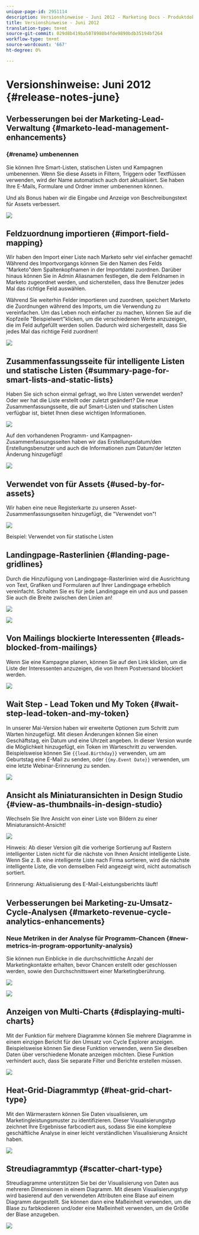 ```yaml
---
unique-page-id: 2951114
description: Versionshinweise - Juni 2012 - Marketing Docs - Produktdokumentation
title: Versionshinweise - Juni 2012
translation-type: tm+mt
source-git-commit: 029d8b419ba5078980b4fde9890bdb35194bf264
workflow-type: tm+mt
source-wordcount: '667'
ht-degree: 0%

---
```



# Versionshinweise: Juni 2012 {#release-notes-june}

## Verbesserungen bei der Marketing-Lead-Verwaltung {#marketo-lead-management-enhancements}

### {#rename} umbenennen

Sie können Ihre Smart-Listen, statischen Listen und Kampagnen umbenennen. Wenn Sie diese Assets in Filtern, Triggern oder Textflüssen verwenden, wird der Name automatisch auch dort aktualisiert. Sie haben Ihre E-Mails, Formulare und Ordner immer umbenennen können.

Und als Bonus haben wir die Eingabe und Anzeige von Beschreibungstext für Assets verbessert.

![](assets/image2014-9-23-10-3a23-3a10.png)

## Feldzuordnung importieren {#import-field-mapping}

Wir haben den Import einer Liste nach Marketo sehr viel einfacher gemacht! Während des Importvorgangs können Sie den Namen des Felds &quot;Marketo&quot;dem Spaltenkopfnamen in der Importdatei zuordnen. Darüber hinaus können Sie in Admin Aliasnamen festlegen, die dem Feldnamen in Marketo zugeordnet werden, und sicherstellen, dass Ihre Benutzer jedes Mal das richtige Feld auswählen.

Während Sie weiterhin Felder importieren und zuordnen, speichert Marketo die Zuordnungen während des Imports, um die Verwendung zu vereinfachen. Um das Leben noch einfacher zu machen, können Sie auf die Kopfzeile &quot;Beispielwert&quot;klicken, um die verschiedenen Werte anzuzeigen, die im Feld aufgefüllt werden sollen. Dadurch wird sichergestellt, dass Sie jedes Mal das richtige Feld zuordnen!

![](assets/image2014-9-23-10-3a23-3a27.png)

## Zusammenfassungsseite für intelligente Listen und statische Listen {#summary-page-for-smart-lists-and-static-lists}

Haben Sie sich schon einmal gefragt, wo Ihre Listen verwendet werden? Oder wer hat die Liste erstellt oder zuletzt geändert? Die neue Zusammenfassungsseite, die auf Smart-Listen und statischen Listen verfügbar ist, bietet Ihnen diese wichtigen Informationen.

![](assets/image2014-9-23-10-3a23-3a40.png)

Auf den vorhandenen Programm- und Kampagnen-Zusammenfassungsseiten haben wir das Erstellungsdatum/den Erstellungsbenutzer und auch die Informationen zum Datum/der letzten Änderung hinzugefügt!

![](assets/image2014-9-23-10-3a23-3a54.png)

## Verwendet von für Assets {#used-by-for-assets}

Wir haben eine neue Registerkarte zu unseren Asset-Zusammenfassungsseiten hinzugefügt, die &quot;Verwendet von&quot;!

![](assets/image2014-9-23-10-3a24-3a5.png)

Beispiel: Verwendet von für statische Listen

## Landingpage-Rasterlinien {#landing-page-gridlines}

Durch die Hinzufügung von Landingpage-Rasterlinien wird die Ausrichtung von Text, Grafiken und Formularen auf Ihrer Landingpage erheblich vereinfacht. Schalten Sie es für jede Landingpage ein und aus und passen Sie auch die Breite zwischen den Linien an!

![](assets/image2014-9-23-10-3a24-3a19.png)

![](assets/image2014-9-23-10-3a24-3a33.png)

## Von Mailings blockierte Interessenten {#leads-blocked-from-mailings}

Wenn Sie eine Kampagne planen, können Sie auf den Link klicken, um die Liste der Interessenten anzuzeigen, die von Ihrem Postversand blockiert werden.

![](assets/image2014-9-23-10-3a24-3a51.png)

## Wait Step - Lead Token und My Token {#wait-step-lead-token-and-my-token}

In unserer Mai-Version haben wir erweiterte Optionen zum Schritt zum Warten hinzugefügt. Mit diesen Änderungen können Sie einen Geschäftstag, ein Datum und eine Uhrzeit angeben. In dieser Version wurde die Möglichkeit hinzugefügt, ein Token im Warteschritt zu verwenden. Beispielsweise können Sie `{{lead.Birthday}}` verwenden, um am Geburtstag eine E-Mail zu senden, oder `{{my.Event Date}}` verwenden, um eine letzte Webinar-Erinnerung zu senden.

![](assets/image2014-9-23-10-3a25-3a57.png)

## Ansicht als Miniaturansichten in Design Studio {#view-as-thumbnails-in-design-studio}

Wechseln Sie Ihre Ansicht von einer Liste von Bildern zu einer Miniaturansicht-Ansicht!

![](assets/image2014-9-23-10-3a26-3a13.png)

Hinweis: Ab dieser Version gilt die vorherige Sortierung auf Rastern intelligenter Listen nicht für die nächste von Ihnen Ansicht intelligente Liste. Wenn Sie z. B. eine intelligente Liste nach Firma sortieren, wird die nächste intelligente Liste, die von demselben Feld angezeigt wird, nicht automatisch sortiert.

Erinnerung: Aktualisierung des E-Mail-Leistungsberichts läuft!

## Verbesserungen bei Marketing-zu-Umsatz-Cycle-Analysen {#marketo-revenue-cycle-analytics-enhancements}

### Neue Metriken in der Analyse für Programm-Chancen {#new-metrics-in-program-opportunity-analysis}

Sie können nun Einblicke in die durchschnittliche Anzahl der Marketingkontakte erhalten, bevor Chancen erstellt oder geschlossen werden, sowie den Durchschnittswert einer Marketingberührung.

![](assets/image2014-9-23-10-3a26-3a30.png)

![](assets/image2014-9-23-10-3a26-3a41.png)

## Anzeigen von Multi-Charts {#displaying-multi-charts}

Mit der Funktion für mehrere Diagramme können Sie mehrere Diagramme in einem einzigen Bericht für den Umsatz von Cycle Explorer anzeigen. Beispielsweise können Sie diese Funktion verwenden, wenn Sie dieselben Daten über verschiedene Monate anzeigen möchten. Diese Funktion verhindert auch, dass Sie separate Filter und Berichte erstellen müssen.

![](assets/image2014-9-23-10-3a27-3a41.png)

## Heat-Grid-Diagrammtyp {#heat-grid-chart-type}

Mit den Wärmerastern können Sie Daten visualisieren, um Marketingleistungsmuster zu identifizieren. Dieser Visualisierungstyp zeichnet Ihre Ergebnisse farbcodiert aus, sodass Sie eine komplexe geschäftliche Analyse in einer leicht verständlichen Visualisierung Ansicht haben.

![](assets/image2014-9-23-10-3a28-3a21.png)

## Streudiagrammtyp {#scatter-chart-type}

Streudiagramme unterstützen Sie bei der Visualisierung von Daten aus mehreren Dimensionen in einem Diagramm. Mit diesem Visualisierungstyp wird basierend auf den verwendeten Attributen eine Blase auf einem Diagramm dargestellt. Sie können dann eine Maßeinheit verwenden, um die Blase zu farbkodieren und/oder eine Maßeinheit verwenden, um die Größe der Blase anzugeben.

![](assets/image2014-9-23-10-3a29-3a7.png)
